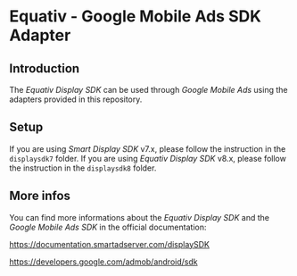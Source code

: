 Equativ - Google Mobile Ads SDK Adapter
==============================================

Introduction
------------
The _Equativ Display SDK_ can be used through _Google Mobile Ads_ using the adapters provided in this repository.

Setup
-----

If you are using _Smart Display SDK_ v7.x, please follow the instruction in the `displaysdk7` folder.
If you are using _Equativ Display SDK_ v8.x, please follow the instruction in the `displaysdk8` folder.

More infos
----------
You can find more informations about the _Equativ Display SDK_ and the _Google Mobile Ads SDK_ in the official documentation:

https://documentation.smartadserver.com/displaySDK

https://developers.google.com/admob/android/sdk